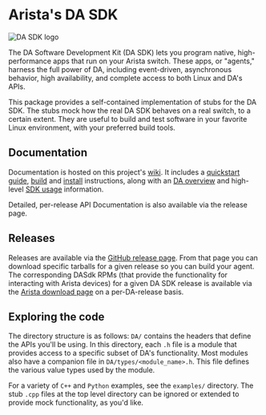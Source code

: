 # Arista's DA SDK

![DA SDK logo](http://i.imgur.com/fNQ07mr.png)

The DA Software Development Kit (DA SDK) lets you program native,
high-performance apps that run on your Arista switch. These apps, or
"agents," harness the full power of DA, including event-driven,
asynchronous behavior, high availability, and complete access to both
Linux and DA's APIs.

This package provides a self-contained implementation of stubs for the DA
SDK.  The stubs mock how the real DA SDK behaves on a real switch, to a
certain extent.  They are useful to build and test software in your favorite
Linux environment, with your preferred build tools.


## Documentation
Documentation is hosted on this project's [wiki](https://github.com/aristanetworks/DASdk/wiki). It includes a [quickstart guide](https://github.com/aristanetworks/DASdk/wiki/Quickstart%3A-Hello-World), [build](https://github.com/aristanetworks/DASdk/wiki/Build-and-Development-Environment) and [install](https://github.com/aristanetworks/DASdk/wiki/Downloading-and-Installing-the-SDK) instructions, along with an [DA overview](https://github.com/aristanetworks/DASdk/wiki/Understanding-DA-and-Sysdb) and high-level [SDK usage](https://github.com/aristanetworks/DASdk/wiki/Using-the-SDK) information.

Detailed, per-release API Documentation is also available via the
release page.

## Releases

Releases are available via the [GitHub release
page](https://github.com/aristanetworks/DASdk/releases). From that
page you can download specific tarballs for a given release so you can
build your agent. The corresponding DASdk RPMs (that provide the
functionality for interacting with Arista devices) for a given DA SDK
release is available via the [Arista download
page](https://www.arista.com/en/support/software-download) on a
per-DA-release basis.

## Exploring the code

The directory structure is as follows: `DA/` contains the headers
that define the APIs you'll be using. In this directory, each `.h`
file is a module that provides access to a specific subset of DA's
functionality. Most modules also have a companion file in
`DA/types/<module_name>.h`. This file defines the various value types
used by the module.

For a variety of `C++` and `Python` examples, see the `examples/`
directory. The stub `.cpp` files at the top level directory can be
ignored or extended to provide mock functionality, as you'd like.


